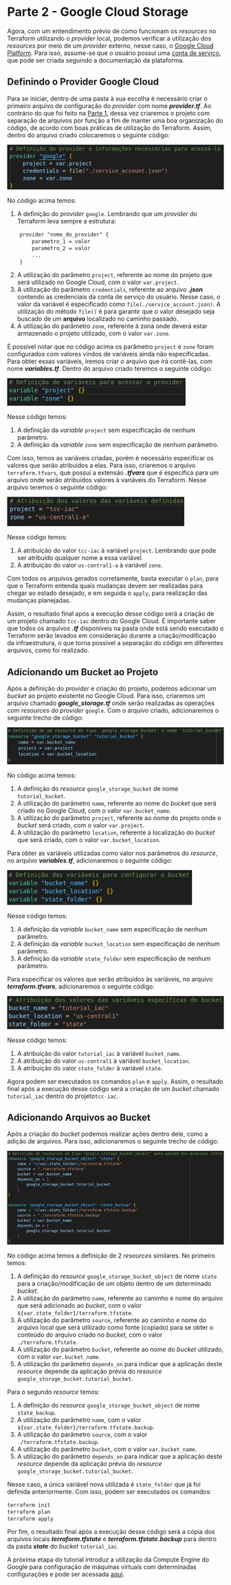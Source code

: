 # Parte 2 - Google Cloud Storage

Agora, com um entendimento prévio de como funcionam os _resources_ no Terraform utilizando o _provider_ local, podemos verificar a utilização dos _resources_ por meio de um _provider_ externo, nesse caso, o [Google Cloud Platform](https://cloud.google.com/). Para isso, assume-se que o usuário possui uma [conta de serviço](https://cloud.google.com/iam/docs/service-accounts?hl=pt-br), que pode ser criada seguindo a documentação da plataforma.

## Definindo o Provider Google Cloud

Para se iniciar, dentro de uma pasta à sua escolha é necessário criar o primeiro arquivo de configuração do _provider_ com nome  **_provider.tf_**. Ao contrário do que foi feito na [Parte 1](../parte1/main.md), dessa vez criaremos o projeto com separação de arquivos por função a fim de manter uma boa organização do código, de acordo com boas práticas de utilização do Terraform. Assim, dentro do arquivo criado colocaremos o seguinte código:

![Definição inicial do provider](images/provider_config.png)

No código acima temos:

1. A definição do _provider_  ```google```. Lembrando que um _provider_ do Terraform leva sempre a estrutura:

```
    provider "nome_do_provider" {
        parametro_1 = valor
        parametro_2 = valor
        ...
    }
```

2. A utilização do parâmetro ```project```, referente ao nome do projeto que será utilizado no Google Cloud, com o valor ```var.project```.
3. A utilização do parâmetro ```credentials```, referente ao arquivo **_.json_** contendo as credenciais da conta de serviço do usuário. Nesse caso, o valor da variável é especificado como ```file(./service_account.json)```. A utilização do método ```file()``` é para garantir que o valor desejado seja buscado de um **arquivo** localizado no caminho passado.
4. A utilização do parâmetro ```zone```, referente à zona onde deverá estar armazenado o projeto utilizado, com o valor ```var.zone```.

É possível notar que no código acima os parâmetro ```project``` e ```zone``` foram configurados com valores vindos de variáveis ainda não especificadas. Para obter essas variáveis, iremos criar o arquivo que irá contê-las, com nome **_variables.tf_**. Dentro do arquivo criado teremos o seguinte código:

![Definição inicial de variáveis](images/variaveis_inicial.png)

Nesse código temos:

1. A definição da _variable_ ```project``` sem especificação de nenhum parâmetro.
2. A definição da _variable_ ```zone``` sem especificação de nenhum parâmetro.

Com isso, temos as variáveis criadas, porém é necessário especificar os valores que serão atribuídos a elas. Para isso, criaremos o arquivo ```terraform.tfvars```, que possui a extensão **_.tfvars_** que é específica para um arquivo onde serão atribuídos valores à variáveis do Terraform. Nesse arquivo teremos o seguinte código:

![Atribuição dos valores das variáveis](images/valores_variaveis.png)

Nesse código temos:

1. A atribuição do valor ```tcc-iac``` à variável ```project```. Lembrando que pode ser atribuído qualquer nome a essa variável.
2. A atribuição do valor ```us-central1-a``` à variável ```zone```.

Com todos os arquivos gerados corretamente, basta executar o ```plan```, para que o Terraform entenda quais mudanças devem ser realizadas para chegar ao estado desejado, e em seguida o ```apply```, para realização das mudanças planejadas.

Assim, o resultado final após a execução desse código será a criação de um projeto chamado ```tcc-iac``` dentro do Google Cloud. É importante saber que todos os arquivos **_.tf_** disponíveis na pasta onde está sendo executado o Terraform serão levados em consideração durante a criação/modificação da infraestrutura, o que torna possível a separação do código em diferentes arquivos, como foi realizado.

## Adicionando um Bucket ao Projeto

Após a definição do _provider_ e criação do projeto, podemos adicionar um _bucket_ ao projeto existente no Google Cloud. Para isso, criaremos um arquivo chamado **_google_storage.tf_** onde serão realizadas as operações com _resources_ do _provider_ ```google```. Com o arquivo criado, adicionaremos o seguinte trecho de código:

![Adição do resource google_storage_bucket](images/resource_google_bucket.png)

No código acima temos:

1. A definição do _resource_  ```google_storage_bucket``` de nome ```tutorial_bucket```.
2. A utilização do parâmetro ```name```, referente ao nome do _bucket_ que será criado no Google Cloud, com o valor ```var.bucket_name```.
3. A utilização do parâmetro ```project```, referente ao nome do projeto onde o _bucket_ será criado, com o valor ```var.project```.
4. A utilização do parâmetro ```location```, referente á localização do _bucket_ que será criado, com o valor ```var.bucket_location```.

Para obter as variáveis utilizadas como valor nos parâmetros do _resource_, no arquivo **_variables.tf_**, adicionaremos o seguinte código:

![Definição de variáveis do resource google_storage_bucket](images/variaveis_bucket.png)

Nesse código temos:

1. A definição da _variable_ ```bucket_name``` sem especificação de nenhum parâmetro.
2. A definição da _variable_ ```bucket_location``` sem especificação de nenhum parâmetro.
3. A definição da _variable_ ```state_folder``` sem especificação de nenhum parâmetro.

Para especificar os valores que serão atribuídos às variáveis, no arquivo **_terraform.tfvars_**, adicionaremos o seguinte código:

![Atribuição dos valores das variáveis do resource bucket](images/valores_variaveis_bucket.png)

Nesse código temos:

1. A atribuição do valor ```tutorial_iac``` à variável ```bucket_name```.
2. A atribuição do valor ```us-central1``` à variável ```bucket_location```.
3. A atribuição do valor ```state_folder``` à variável ```state```.

Agora podem ser executados os comandos ```plan``` e ```apply```. Assim, o resultado final após a execução desse código será a criação de um _bucket_ chamado ```tutorial_iac``` dentro do projeto```tcc-iac```.

## Adicionando Arquivos ao Bucket

Após a criação do _bucket_ podemos realizar ações dentro dele, como a adição de arquivos. Para isso, adicionaremos o seguinte trecho de código:

![Adição do resource google_storage_bucket](images/resource_google_bucket_state.png)

No código acima temos a definição de 2 _resources_ similares. No primeiro temos:

1. A definição do _resource_  ```google_storage_bucket_object``` de nome ```state``` para a criação/modificação de um objeto dentro de um determinado _bucket_.
2. A utilização do parâmetro ```name```, referente ao caminho e nome do arquivo que será adicionado ao _bucket_, com o valor ```${var.state_folder}/terraform.tfstate```.
3. A utilização do parâmetro ```source```, referente ao caminho e nome do arquivo local que será utilizado como fonte (copiado) para se obter o conteúdo do arquivo criado no _bucket_, com o valor ```./terraform.tfstate```.
4. A utilização do parâmetro ```bucket```, referente ao nome do _bucket_ utilizado, com o valor ```var.bucket_name```.
5. A utilização do parâmetro ```depends_on``` para indicar que a aplicação deste _resource_ depende da aplicação prévia do _resource_ ```google_storage_bucket.tutorial_bucket```.

Para o segundo _resource_ temos:

1. A definição do _resource_  ```google_storage_bucket_object``` de nome ```state_backup```.
2. A utilização do parâmetro ```name```, com o valor ```${var.state_folder}/terraform.tfstate.backup```.
3. A utilização do parâmetro ```source```, com o valor ```./terraform.tfstate.backup```.
4. A utilização do parâmetro ```bucket```, com o valor ```var.bucket_name```.
5. A utilização do parâmetro ```depends_on``` para indicar que a aplicação deste _resource_ depende da aplicação prévia do _resource_ ```google_storage_bucket.tutorial_bucket```.

Nesse caso, a única variável nova utilizada é ```state_folder``` que já foi definida anteriormente. Com isso, podem ser executados os comandos:

```
terraform init
terraform plan
terraform apply
```

Por fim, o resultado final após a execução desse código será a cópia dos arquivos locais **_terraform.tfstate_** e **_terraform.tfstate.backup_** para dentro da pasta **_state_** do _bucket_ ```tutorial_iac```.

A próxima etapa do tutorial introduz a utilização da Compute Engine do Google para configuração de máquinas virtuais com determinadas configurações e pode ser acessada [aqui](../parte3/main.md).

